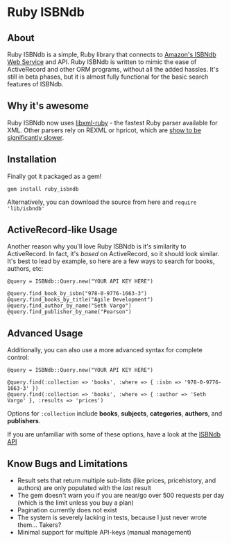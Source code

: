 Ruby ISBNdb
===========
About
-----

Ruby ISBNdb is a simple, Ruby library that connects to [Amazon's ISBNdb Web Service](http://isbndb.com) and API. Ruby ISBNdb is written to mimic the ease of ActiveRecord and other ORM programs, without all the added hassles. It's still in beta phases, but it is almost fully functional for the basic search features of ISBNdb.

Why it's awesome
----------------

Ruby ISBNdb now uses [libxml-ruby](http://libxml.rubyforge.org/) - the fastest Ruby parser available for XML. Other parsers rely on REXML or hpricot, which are [show to be significantly slower](http://railstips.org/blog/archives/2008/08/11/parsing-xml-with-ruby/).

Installation
------------

Finally got it packaged as a gem!

    gem install ruby_isbndb

Alternatively, you can download the source from here and `require 'lib/isbndb'`

ActiveRecord-like Usage
-----------------------
Another reason why you'll love Ruby ISBNdb is it's similarity to ActiveRecord. In fact, it's *based* on ActiveRecord, so it should look similar. It's best to lead by example, so here are a few ways to search for books, authors, etc:

    @query = ISBNdb::Query.new("YOUR API KEY HERE")

    @query.find_book_by_isbn("978-0-9776-1663-3")
    @query.find_books_by_title("Agile Development")
    @query.find_author_by_name("Seth Vargo")
    @query.find_publisher_by_name("Pearson")

Advanced Usage
--------------
Additionally, you can also use a more advanced syntax for complete control:

    @query = ISBNdb::Query.new("YOUR API KEY HERE")

    @query.find(:collection => 'books', :where => { :isbn => '978-0-9776-1663-3' })
    @query.find(:collection => 'books', :where => { :author => 'Seth Vargo' }, :results => 'prices')
    
Options for `:collection` include **books**, **subjects**, **categories**, **authors**, and **publishers**.
		
If you are unfamiliar with some of these options, have a look at the [ISBNdb API](http://isbndb.com/docs/api/)

Know Bugs and Limitations
---------
- Result sets that return multiple sub-lists (like prices, pricehistory, and authors) are only populated with the *last* result
- The gem doesn't warn you if you are near/go over 500 requests per day (which is the limit unless you buy a plan)
- Pagination currently does not exist
- The system is severely lacking in tests, because I just never wrote them... Takers?
- Minimal support for multiple API-keys (manual management)